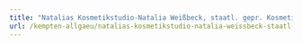```yaml
---
title: "Natalias Kosmetikstudio-Natalia Weißbeck, staatl. gepr. Kosmetikerin"
url: /kempten-allgaeu/natalias-kosmetikstudio-natalia-weissbeck-staatl-gepr-kosmetikerin/
---
```


